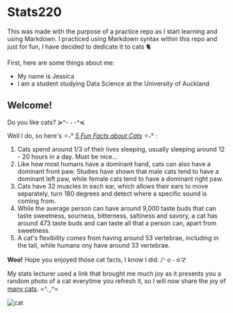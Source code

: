 # Stats220
This was made with the purpose of a practice repo as I start learning and using Markdown. I practiced using Markdown syntax within this repo and just for fun, I have decided to dedicate it to cats 🐈

First, here are some things about me:
- My name is Jessica 
- I am a student studying Data Science at the University of Auckland

## Welcome!
Do you like cats? ≽^- ˕ -^≼ 

Well I do, so here's ✧˖° <ins>*5 Fun Facts about Cats*</ins> ✧˖° :
1. Cats spend around 1/3 of their lives sleeping, usually sleeping around 12 - 20 hours in a day. Must be nice...
2. Like how most humans have a dominant hand, cats can also have a dominant front paw. Studies have shown that male cats tend to have a dominant left paw, while female cats tend to have a dominant right paw.
3. Cats have 32 muscles in each ear, which allows their ears to move separately, turn 180 degrees and detect where a specific sound is coming from.
4. While the average person can have around 9,000 taste buds that can taste sweetness, sourness, bitterness, saltiness and savory, a cat has around 473 taste buds and can taste all that a person can, apart from sweetness.
5. A cat's flexibility comes from having around 53 vertebrae, including in the tail, while humans ony have around 33 vertebrae.

**Woo!** 
Hope you enjoyed those cat facts, I know I did. /ᐠ o ˕ oマ 

My stats lecturer used a link that brought me much joy as it presents you a random photo of a cat everytime you refresh it, so I will now share the joy of [many cats](https://cataas.com/cat). =^. ̫.^=

![cat](https://i.pinimg.com/originals/98/68/96/98689664789a25ade8a6a501aa240137.jpg)
